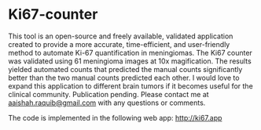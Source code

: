 # Ki67-counter
This tool is an open-source and freely available, validated application created to provide a more accurate, time-efficient, and user-friendly method to automate Ki-67 quantification in meningiomas.
The Ki67 counter was validated using 61 meningioma images at 10x magification.
The results yielded automated counts that predicted the manual counts significantly better than the two manual counts predicted each other.
I would love to expand this application to different brain tumors if it becomes useful for the clinical community.
Publication pending. Please contact me at aaishah.raquib@gmail.com with any questions or comments.

The code is implemented in the following web app: http://ki67.app
